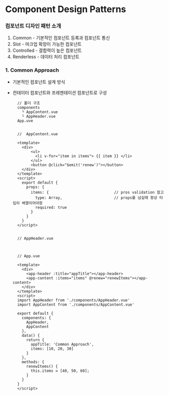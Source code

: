 # Component Design Patterns 

### 컴포넌트 디자인 패턴 소개

1. Common - 기본적인 컴포넌트 등록과 컴포넌트 통신
2. Slot - 마크업 확장이 가능한 컴포넌트
3. Controlled - 결합력이 높은 컴포넌트
4. Renderless - 데이터 처리 컴포넌트

### 1. Common Approach
- 기본적인 컴포넌트 설계 방식
- 컨테이터 컴포넌트와 프레젠테이션 컴포넌트로 구성

        // 폴더 구조
        components
          └ AppContent.vue
          └ AppHeader.vue
        App.uve
        
        
        //  AppContent.vue
        
        <template>
          <div>
              <ul>
                <li v-for="item in items"> {{ item }} </li>
              </ul>
              <button @click="$emit('renew')"></button>
          </div>
        </template>
        <script>
          export default {
            props: {
              items: {                             // pros validation 참고
                type: Array,                       // props를 넘길때 항상 타입이 배열이어야함
                required: true                              
              }
            }
          }
        </script>
        
        
        // AppHeader.vue
        
        
        
        // App.vue
        
        <template>
          <div>
            <app-header :title="appTitle"></app-header>
            <app-content :items="items" @renew="renewItems"></app-content>
          </div>
        </template>
        <script>
        import AppHeader from './components/AppHeader.vue'
        import AppContent from './components/AppContent.vue'
        
        export default {
          components: {
            AppHeader,
            AppContent
          },
          data() {
            return {
              appTitle: 'Common Approach',
              items: [10, 20, 30]
            }
          },
          methods: {
            renewItems() {
              this.items = [40, 50, 60];
            }
          }
        }
        </script>
        
        

